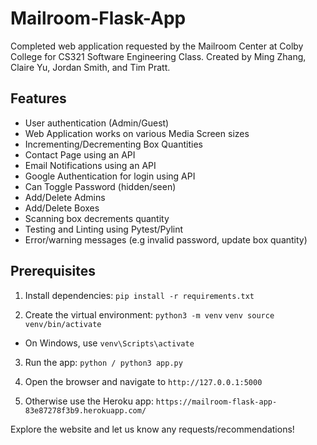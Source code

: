 # Mailroom-Flask-App
Completed web application requested by the Mailroom Center at Colby College for CS321 Software Engineering Class. Created by Ming Zhang, Claire Yu, Jordan Smith, and Tim Pratt. 

## Features
- User authentication (Admin/Guest)
- Web Application works on various Media Screen sizes
- Incrementing/Decrementing Box Quantities
- Contact Page using an API
- Email Notifications using an API
- Google Authentication for login using API
- Can Toggle Password (hidden/seen)
- Add/Delete Admins
- Add/Delete Boxes
- Scanning box decrements quantity
- Testing and Linting using Pytest/Pylint
- Error/warning messages (e.g invalid password, update box quantity)

## Prerequisites
1. Install dependencies:
`pip install -r requirements.txt`

2. Create the virtual environment:
`python3 -m venv`
`venv source venv/bin/activate` 
- On Windows, use `venv\Scripts\activate`

3. Run the app:
`python / python3 app.py`

4. Open the browser and navigate to `http://127.0.0.1:5000`

5. Otherwise use the Heroku app: `https://mailroom-flask-app-83e87278f3b9.herokuapp.com/`

Explore the website and let us know any requests/recommendations!